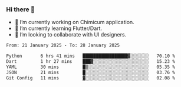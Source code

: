 ### Hi there 👋

<!--
**devcat37/devcat37** is a ✨ _special_ ✨ repository because its `README.md` (this file) appears on your GitHub profile.-->


- 🔭 I’m currently working on Chimicum application.
- 🌱 I’m currently learning Flutter/Dart.
- 👯 I’m looking to collaborate with UI designers.
<!-- - 🤔 I’m looking for help with ... -->

<!--START_SECTION:waka-->

```txt
From: 21 January 2025 - To: 28 January 2025

Python       6 hrs 41 mins   █████████████████▓░░░░░░░   70.10 %
Dart         1 hr 27 mins    ███▓░░░░░░░░░░░░░░░░░░░░░   15.23 %
YAML         30 mins         █▒░░░░░░░░░░░░░░░░░░░░░░░   05.35 %
JSON         21 mins         █░░░░░░░░░░░░░░░░░░░░░░░░   03.76 %
Git Config   11 mins         ▓░░░░░░░░░░░░░░░░░░░░░░░░   02.08 %
```

<!--END_SECTION:waka-->
